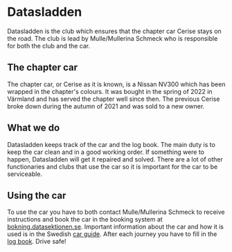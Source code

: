 # Datasladden
Datasladden is the club which ensures that the chapter car Cerise stays on the road. The club is lead by Mulle/Mullerina Schmeck who is responsible for both the club and the car.

## The chapter car
The chapter car, or Cerise as it is known, is a Nissan NV300 which has been wrapped in the chapter's colours. It was bought in the spring of 2022 in Värmland and has served the chapter well since then. The previous Cerise broke down during the autumn of 2021 and was sold to a new owner.

## What we do
Datasladden keeps track of the car and the log book. The main duty is to keep the car clean and in a good working order. If something were to happen, Datasladden will get it repaired and solved. There are a lot of other functionaries and clubs that use the car so it is important for the car to be serviceable.

## Using the car
To use the car you have to both contact Mulle/Mullerina Schmeck to receive instructions and book the car in the booking system at [bokning.datasektionen.se](https://bokning.datasektionen.se). Important information about the car and how it is used is in the Swedish [car guide](https://dsekt.se/bilguide). After each journey you have to fill in the [log book](dsekt.se/korjournal). Drive safe!
